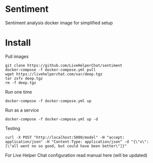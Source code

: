 # Sentiment
Sentiment analysis docker image for simplified setup

# Install

Pull images

```shell
git clone https://github.com/LiveHelperChat/sentiment
docker-compose -f docker-compose.yml pull
wget https://livehelperchat.com/var/deep.tgz
tar zxfv deep.tgz
rm -f deep.tgz
```

Run one time

```
docker-compose -f docker-compose.yml up
```

Run as a service

```
docker-compose -f docker-compose.yml up -d
```

Testing

```
curl -X POST "http://localhost:5000/model" -H "accept: application/json" -H "Content-Type: application/json" -d "{\"x\":[\"all went no so good, but could have been better\"]}"
```

For Live Helper Chat configuration read manual here (will be updated)